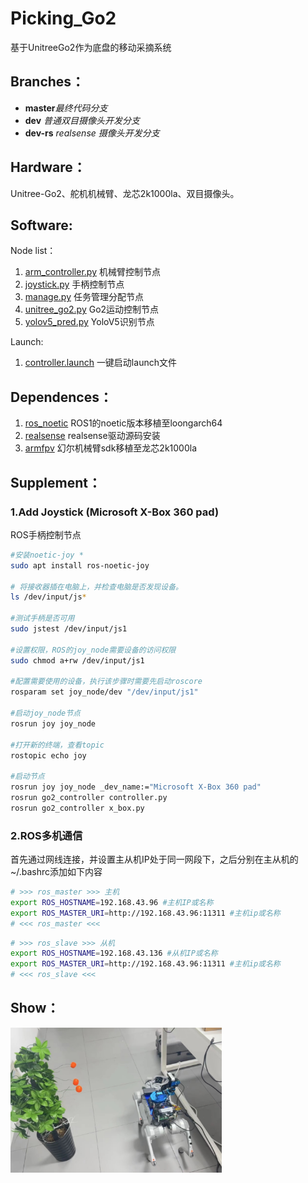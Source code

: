 # Picking_Go2

基于UnitreeGo2作为底盘的移动采摘系统

## Branches：

- **master**_最终代码分支_
- **dev** _普通双目摄像头开发分支_
- **dev-rs** _realsense 摄像头开发分支_

## Hardware：

Unitree-Go2、舵机机械臂、龙芯2k1000la、双目摄像头。

## Software:

Node list：

1.  [arm_controller.py](src/controller/scripts/arm_controller.py) 机械臂控制节点
2.  [joystick.py](src/controller/scripts/joystick.py) 手柄控制节点
3.  [manage.py](src/controller/scripts/manage.py) 任务管理分配节点
4.  [unitree_go2.py](src/controller/scripts/unitree_go2.py) Go2运动控制节点
5.  [yolov5_pred.py](src/controller/scripts/yolov5_pred.py) YoloV5识别节点

Launch:

1.  [controller.launch](src/controller/launch/controller.launch) 一键启动launch文件

## Dependences：

1. [ros_noetic](./ros_noetic.md) ROS1的noetic版本移植至loongarch64
2. [realsense](https://github.com/IntelRealSense/librealsense) realsense驱动源码安装
3. [armfpv](./src/controller/armfpv_sdk/armfpv.md) 幻尔机械臂sdk移植至龙芯2k1000la

## Supplement：

### 1.Add Joystick (Microsoft X-Box 360 pad)

ROS手柄控制节点

```bash
#安装noetic-joy *
sudo apt install ros-noetic-joy

# 将接收器插在电脑上，并检查电脑是否发现设备。
ls /dev/input/js*

#测试手柄是否可用
sudo jstest /dev/input/js1

#设置权限，ROS的joy_node需要设备的访问权限
sudo chmod a+rw /dev/input/js1

#配置需要使用的设备，执行该步骤时需要先启动roscore
rosparam set joy_node/dev "/dev/input/js1"

#启动joy_node节点
rosrun joy joy_node

#打开新的终端，查看topic
rostopic echo joy

#启动节点
rosrun joy joy_node _dev_name:="Microsoft X-Box 360 pad"
rosrun go2_controller controller.py 
rosrun go2_controller x_box.py
```

### 2.ROS多机通信

首先通过网线连接，并设置主从机IP处于同一网段下，之后分别在主从机的~/.bashrc添加如下内容

```bash
# >>> ros_master >>> 主机
export ROS_HOSTNAME=192.168.43.96 #主机IP或名称
export ROS_MASTER_URI=http://192.168.43.96:11311 #主机ip或名称 
# <<< ros_master <<<
```

```bash
# >>> ros_slave >>> 从机
export ROS_HOSTNAME=192.168.43.136 #从机IP或名称
export ROS_MASTER_URI=http://192.168.43.96:11311 #主机ip或名称
# <<< ros_slave <<<
```

## Show：

<img src="./pic/picking_go2.jpg" alt="picking_go2" style="zoom: 33%;" />
